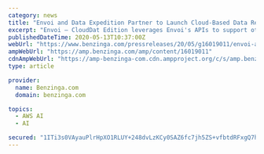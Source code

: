 ```yaml
---
category: news
title: "Envoi and Data Expedition Partner to Launch Cloud-Based Data Restoration and Migration Solution"
excerpt: "Envoi – CloudDat Edition leverages Envoi's APIs to support other solutions including Amazon Rekognition for video indexing and AWS Elemental MediaConvert, a file-based video transcoding service ..."
publishedDateTime: 2020-05-13T10:37:00Z
webUrl: "https://www.benzinga.com/pressreleases/20/05/g16019011/envoi-and-data-expedition-partner-to-launch-cloud-based-data-restoration-and-migration-solution"
ampWebUrl: "https://amp.benzinga.com/amp/content/16019011"
cdnAmpWebUrl: "https://amp-benzinga-com.cdn.ampproject.org/c/s/amp.benzinga.com/amp/content/16019011"
type: article

provider:
  name: Benzinga.com
  domain: benzinga.com

topics:
  - AWS AI
  - AI

secured: "1ITi3s0VAyauPlrHpXO1RLUY+248dvLzKCy0SAZ6fc7jh5ZS+vfbtdRFxgQ7hYhvqM7xAKwVaPbUezVtoxcCcRjGcryS9Twhf91gsWf8/12r+Udj0U5eJNtmxHb8XlI68N14tYEl6F3mNjWPtlAUwg9ltLiJhQ1IksgrJdmr3M0OCYyu1uWGrrQN30uSo1Swl6QdZ2kP74rNeQoceneTxIsBjAuZkq8M13RgFrh6r7SKq70DIEJWQDliEyF3/nA7IqWTh2TIXdJzqIsZQVBQ3f/HIluC4nLyCbf7LCENE4w0DF44aWSzt3llUEsTeqC5;MRGEPYFnzmHjonTl7b8JPQ=="
---
```



